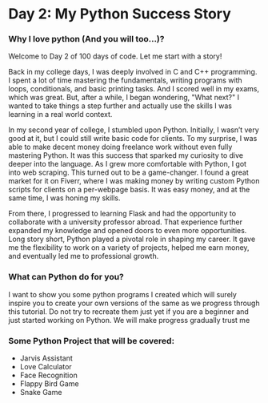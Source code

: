 # Day 2: My Python Success Story

### Why I love python (And you will too...)?

Welcome to Day 2 of 100 days of code. Let me start with a story! 

Back in my college days, I was deeply involved in C and C++ programming. I spent a lot of time mastering the fundamentals, writing programs with loops, conditionals, and basic printing tasks. And I scored well in my exams, which was great. But, after a while, I began wondering, "What next?" I wanted to take things a step further and actually use the skills I was learning in a real world context.

In my second year of college, I stumbled upon Python. Initially, I wasn’t very good at it, but I could still write basic code for clients. To my surprise, I was able to make decent money doing freelance work without even fully mastering Python. It was this success that sparked my curiosity to dive deeper into the language. As I grew more comfortable with Python, I got into web scraping. This turned out to be a game-changer. I found a great market for it on Fiverr, where I was making money by writing custom Python scripts for clients on a per-webpage basis. It was easy money, and at the same time, I was honing my skills.

From there, I progressed to learning Flask and had the opportunity to collaborate with a university professor abroad. That experience further expanded my knowledge and opened doors to even more opportunities. Long story short, Python played a pivotal role in shaping my career. It gave me the flexibility to work on a variety of projects, helped me earn money, and eventually led me to professional growth.

### What can Python do for you?

I want to show you some python programs I created which will surely inspire you to create your own versions of the same as we progress through this tutorial. Do not try to recreate them just yet if you are a beginner and just started working on Python. We will make progress gradually trust me

### Some Python Project that will be covered:

- Jarvis Assistant
- Love Calculator
- Face Recognition
- Flappy Bird Game
- Snake Game